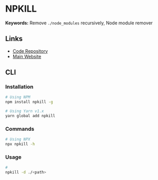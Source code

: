 # NPKILL

**Keywords:** Remove `./node_modules` recursively, Node module remover

## Links

- [Code Repository](https://github.com/voidcosmos/npkill)
- [Main Website](https://npkill.js.org/)

## CLI

### Installation

```sh
# Using NPM
npm install npkill -g

# Using Yarn v1.x
yarn global add npkill
```

### Commands

```sh
# Using NPX
npx npkill -h
```

### Usage

```sh
#
npkill -d ./<path>
```
